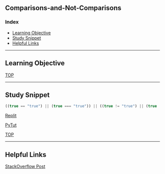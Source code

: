 ## Comparisons-and-Not-Comparisons



### Index
* [Learning Objective](#learning-objective)
* [Study Snippet](#study-snippet)
* [Helpful Links](#helpful-links)

___

## Learning Objective

[TOP](#index)

___
 
## Study Snippet

```js
((true == "true") || (true === "true")) || ((true != "true") || (true !== "true"));
```

[Replit](https://repl.it/@Joaoviana/Comparisons-and-Not-Comparisons)

[PyTut](https://goo.gl/W2zzBS)
 
[TOP](#index)

___ 

## Helpful Links
[StackOverflow Post](https://stackoverflow.com/questions/11157814/which-logic-operator-takes-precedence)



